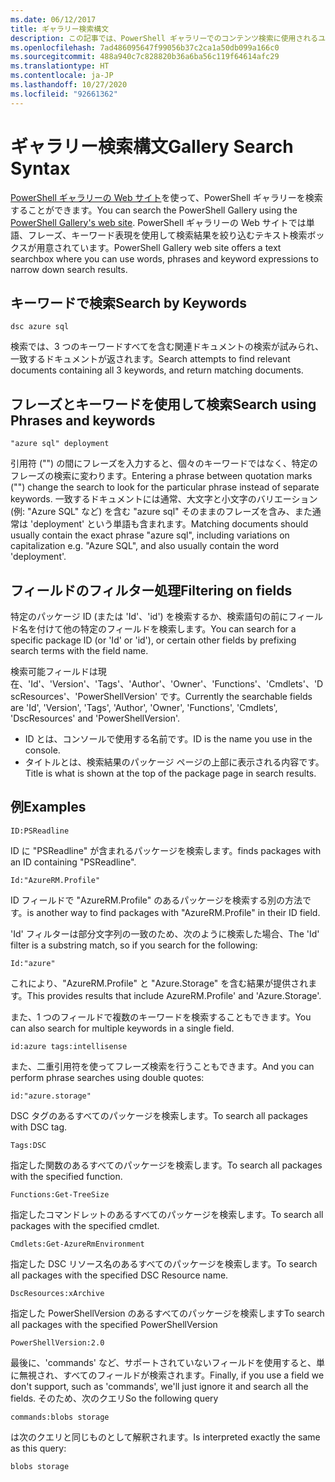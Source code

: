 ```yaml
---
ms.date: 06/12/2017
title: ギャラリー検索構文
description: この記事では、PowerShell ギャラリーでのコンテンツ検索に使用されるユーザー インターフェイスについて説明します。
ms.openlocfilehash: 7ad486095647f99056b37c2ca1a50db099a166c0
ms.sourcegitcommit: 488a940c7c828820b36a6ba56c119f64614afc29
ms.translationtype: HT
ms.contentlocale: ja-JP
ms.lasthandoff: 10/27/2020
ms.locfileid: "92661362"
---
```

# <a name="gallery-search-syntax"></a><span data-ttu-id="fadc1-103">ギャラリー検索構文</span><span class="sxs-lookup"><span data-stu-id="fadc1-103">Gallery Search Syntax</span></span>

<span data-ttu-id="fadc1-104">[PowerShell ギャラリーの Web サイト](https://www.powershellgallery.com/)を使って、PowerShell ギャラリーを検索することができます。</span><span class="sxs-lookup"><span data-stu-id="fadc1-104">You can search the PowerShell Gallery using the [PowerShell Gallery's web site](https://www.powershellgallery.com/).</span></span> <span data-ttu-id="fadc1-105">PowerShell ギャラリーの Web サイトでは単語、フレーズ、キーワード表現を使用して検索結果を絞り込むテキスト検索ボックスが用意されています。</span><span class="sxs-lookup"><span data-stu-id="fadc1-105">PowerShell Gallery web site offers a text searchbox where you can use words, phrases and keyword expressions to narrow down search results.</span></span>

## <a name="search-by-keywords"></a><span data-ttu-id="fadc1-106">キーワードで検索</span><span class="sxs-lookup"><span data-stu-id="fadc1-106">Search by Keywords</span></span>

```Syntax
dsc azure sql
```

<span data-ttu-id="fadc1-107">検索では、3 つのキーワードすべてを含む関連ドキュメントの検索が試みられ、一致するドキュメントが返されます。</span><span class="sxs-lookup"><span data-stu-id="fadc1-107">Search attempts to find relevant documents containing all 3 keywords, and return matching documents.</span></span>

## <a name="search-using-phrases-and-keywords"></a><span data-ttu-id="fadc1-108">フレーズとキーワードを使用して検索</span><span class="sxs-lookup"><span data-stu-id="fadc1-108">Search using Phrases and keywords</span></span>

```Syntax
"azure sql" deployment
```

<span data-ttu-id="fadc1-109">引用符 ("") の間にフレーズを入力すると、個々のキーワードではなく、特定のフレーズの検索に変わります。</span><span class="sxs-lookup"><span data-stu-id="fadc1-109">Entering a phrase between quotation marks ("") change the search to look for the particular phrase instead of separate keywords.</span></span> <span data-ttu-id="fadc1-110">一致するドキュメントには通常、大文字と小文字のバリエーション (例: "Azure SQL" など) を含む "azure sql" そのままのフレーズを含み、また通常は 'deployment' という単語も含まれます。</span><span class="sxs-lookup"><span data-stu-id="fadc1-110">Matching documents should usually contain the exact phrase "azure sql", including variations on capitalization e.g. "Azure SQL", and also usually contain the word 'deployment'.</span></span>

## <a name="filtering-on-fields"></a><span data-ttu-id="fadc1-111">フィールドのフィルター処理</span><span class="sxs-lookup"><span data-stu-id="fadc1-111">Filtering on fields</span></span>

<span data-ttu-id="fadc1-112">特定のパッケージ ID (または 'Id'、'id') を検索するか、検索語句の前にフィールド名を付けて他の特定のフィールドを検索します。</span><span class="sxs-lookup"><span data-stu-id="fadc1-112">You can search for a specific package ID (or 'Id' or 'id'), or certain other fields by prefixing search terms with the field name.</span></span>

<span data-ttu-id="fadc1-113">検索可能フィールドは現在、'Id'、'Version'、'Tags'、'Author'、'Owner'、'Functions'、'Cmdlets'、'DscResources'、'PowerShellVersion' です。</span><span class="sxs-lookup"><span data-stu-id="fadc1-113">Currently the searchable fields are 'Id', 'Version', 'Tags', 'Author', 'Owner', 'Functions', 'Cmdlets', 'DscResources' and 'PowerShellVersion'.</span></span>

- <span data-ttu-id="fadc1-114">ID とは、コンソールで使用する名前です。</span><span class="sxs-lookup"><span data-stu-id="fadc1-114">ID is the name you use in the console.</span></span>
- <span data-ttu-id="fadc1-115">タイトルとは、検索結果のパッケージ ページの上部に表示される内容です。</span><span class="sxs-lookup"><span data-stu-id="fadc1-115">Title is what is shown at the top of the package page in search results.</span></span>

## <a name="examples"></a><span data-ttu-id="fadc1-116">例</span><span class="sxs-lookup"><span data-stu-id="fadc1-116">Examples</span></span>

```Syntax
ID:PSReadline
```

<span data-ttu-id="fadc1-117">ID に "PSReadline" が含まれるパッケージを検索します。</span><span class="sxs-lookup"><span data-stu-id="fadc1-117">finds packages with an ID containing "PSReadline".</span></span>

```Syntax
Id:"AzureRM.Profile"
```

<span data-ttu-id="fadc1-118">ID フィールドで "AzureRM.Profile" のあるパッケージを検索する別の方法です。</span><span class="sxs-lookup"><span data-stu-id="fadc1-118">is another way to find packages with "AzureRM.Profile" in their ID field.</span></span>

<span data-ttu-id="fadc1-119">'Id' フィルターは部分文字列の一致のため、次のように検索した場合、</span><span class="sxs-lookup"><span data-stu-id="fadc1-119">The 'Id' filter is a substring match, so if you search for the following:</span></span>

```Syntax
Id:"azure"
```

<span data-ttu-id="fadc1-120">これにより、"AzureRM.Profile" と "Azure.Storage" を含む結果が提供されます。</span><span class="sxs-lookup"><span data-stu-id="fadc1-120">This provides results that include AzureRM.Profile' and 'Azure.Storage'.</span></span>

<span data-ttu-id="fadc1-121">また、1 つのフィールドで複数のキーワードを検索することもできます。</span><span class="sxs-lookup"><span data-stu-id="fadc1-121">You can also search for multiple keywords in a single field.</span></span>

```Syntax
id:azure tags:intellisense
```

<span data-ttu-id="fadc1-122">また、二重引用符を使ってフレーズ検索を行うこともできます。</span><span class="sxs-lookup"><span data-stu-id="fadc1-122">And you can perform phrase searches using double quotes:</span></span>

```Syntax
id:"azure.storage"
```

<span data-ttu-id="fadc1-123">DSC タグのあるすべてのパッケージを検索します。</span><span class="sxs-lookup"><span data-stu-id="fadc1-123">To search all packages with DSC tag.</span></span>

```Syntax
Tags:DSC
```

<span data-ttu-id="fadc1-124">指定した関数のあるすべてのパッケージを検索します。</span><span class="sxs-lookup"><span data-stu-id="fadc1-124">To search all packages with the specified function.</span></span>

```Syntax
Functions:Get-TreeSize
```

<span data-ttu-id="fadc1-125">指定したコマンドレットのあるすべてのパッケージを検索します。</span><span class="sxs-lookup"><span data-stu-id="fadc1-125">To search all packages with the specified cmdlet.</span></span>

```Syntax
Cmdlets:Get-AzureRmEnvironment
```

<span data-ttu-id="fadc1-126">指定した DSC リソース名のあるすべてのパッケージを検索します。</span><span class="sxs-lookup"><span data-stu-id="fadc1-126">To search all packages with the specified DSC Resource name.</span></span>

```Syntax
DscResources:xArchive
```

<span data-ttu-id="fadc1-127">指定した PowerShellVersion のあるすべてのパッケージを検索します</span><span class="sxs-lookup"><span data-stu-id="fadc1-127">To search all packages with the specified PowerShellVersion</span></span>

```Syntax
PowerShellVersion:2.0
```

<span data-ttu-id="fadc1-128">最後に、'commands' など、サポートされていないフィールドを使用すると、単に無視され、すべてのフィールドが検索されます。</span><span class="sxs-lookup"><span data-stu-id="fadc1-128">Finally, if you use a field we don't support, such as 'commands', we'll just ignore it and search all the fields.</span></span> <span data-ttu-id="fadc1-129">そのため、次のクエリ</span><span class="sxs-lookup"><span data-stu-id="fadc1-129">So the following query</span></span>

```Syntax
commands:blobs storage
```

<span data-ttu-id="fadc1-130">は次のクエリと同じものとして解釈されます。</span><span class="sxs-lookup"><span data-stu-id="fadc1-130">Is interpreted exactly the same as this query:</span></span>

```Syntax
blobs storage
```
